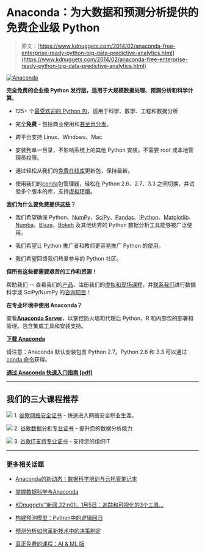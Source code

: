 # Anaconda：为大数据和预测分析提供的免费企业级 Python

> 原文：[https://www.kdnuggets.com/2014/02/anaconda-free-enterprise-ready-python-big-data-predictive-analytics.html](https://www.kdnuggets.com/2014/02/anaconda-free-enterprise-ready-python-big-data-predictive-analytics.html)

[![Anaconda](../Images/70ea9c7b6a586cf17509393439cb04de.png)](https://store.continuum.io/cshop/anaconda/)

**完全免费的企业级 Python 发行版，适用于大规模数据处理、预测分析和科学计算**。

+   125+ 个[最受欢迎的 Python 包](http://docs.continuum.io/anaconda/pkgs.html)，适用于科学、数学、工程和数据分析

+   完全**免费** - 包括商业使用和[甚至再分发](http://docs.continuum.io/anaconda/eula.html)。

+   跨平台支持 Linux、Windows、Mac

+   安装到单一目录，不影响系统上的其他 Python 安装。不需要 root 或本地管理员权限。

+   通过轻松从我们的[免费在线库](http://repo.continuum.io/pkgs/index.html)更新包，保持最新。

+   使用我们的[conda](http://www.continuum.io/blog/conda)包管理器，轻松在 Python 2.6、2.7、3.3 之间切换，并试验多个版本的库，支持[虚拟环境](http://www.continuum.io/blog/conda)。

**我们为什么要免费提供这些？**

+   我们希望确保 Python、[NumPy](http://www.numpy.org/)、[SciPy](http://www.scipy.org/)、[Pandas](http://pandas.pydata.org/)、[IPython](http://ipython.org/)、[Matplotlib](http://matplotlib.org/)、[Numba](http://numba.pydata.org/)、[Blaze](http://blaze.pydata.org/)、[Bokeh](http://bokeh.pydata.org/) 及其他优秀的 Python 数据分析工具能够被广泛使用。

+   我们希望让 Python 推广者和教师更容易推广 Python 的使用。

+   我们希望回馈我们热爱参与的 Python 社区。

**但所有这些都需要艰苦的工作和资源！**

帮助我们 -- 查看我们的[产品](https://store.continuum.io/cshop/products/)、注册我们的[虚拟和现场课程](https://store.continuum.io/cshop/training/)，并[联系我们](mailto:sales@continuum.io)进行数据科学或 SciPy/NumPy 的[咨询项目](http://continuum.io/consulting.html)！

**在专业环境中使用 Anaconda？**

查看[**Anaconda Server**](http://continuum.io/anaconda-server.html)，以掌控防火墙和代理后 Python、R 和内部包的部署和管理。包含集成工具和安装支持。

[**下载 Anaconda**](https://store.continuum.io/cshop/anaconda/)

请注意：Anaconda 默认安装包含 Python 2.7。Python 2.6 和 3.3 可以通过[conda 命令](http://continuum.io/blog/anaconda-python-3)获得。

[**通过 Anaconda 快速入门指南 [pdf]**](https://store.continuum.io/static/img/Anaconda-Quickstart.pdf)

* * *

## 我们的三大课程推荐

![](../Images/0244c01ba9267c002ef39d4907e0b8fb.png) 1\. [谷歌网络安全证书](https://www.kdnuggets.com/google-cybersecurity) - 快速进入网络安全职业生涯。

![](../Images/e225c49c3c91745821c8c0368bf04711.png) 2\. [谷歌数据分析专业证书](https://www.kdnuggets.com/google-data-analytics) - 提升您的数据分析能力

![](../Images/0244c01ba9267c002ef39d4907e0b8fb.png) 3\. [谷歌IT支持专业证书](https://www.kdnuggets.com/google-itsupport) - 支持您的组织IT

* * *

### 更多相关话题

+   [Anaconda的新动态！数据科学培训与云托管笔记本](https://www.kdnuggets.com/2022/11/anaconda-new-anaconda-data-science-training-cloud-hosted-notebooks.html)

+   [掌握数据科学与Anaconda](https://www.kdnuggets.com/2023/01/anaconda-master-data-science-anaconda.html)

+   [KDnuggets™新闻 22:n01，1月5日：追踪和可视化的3个工具…](https://www.kdnuggets.com/2022/n01.html)

+   [构建预测模型：Python中的逻辑回归](https://www.kdnuggets.com/building-predictive-models-logistic-regression-in-python)

+   [预测分析如何革新技术中的决策制定](https://www.kdnuggets.com/how-predictive-analytics-is-revolutionizing-decisionmaking-in-tech)

+   [真正免费的课程：AI & ML 版](https://www.kdnuggets.com/free-courses-that-are-actually-free-ai-ml-edition)
